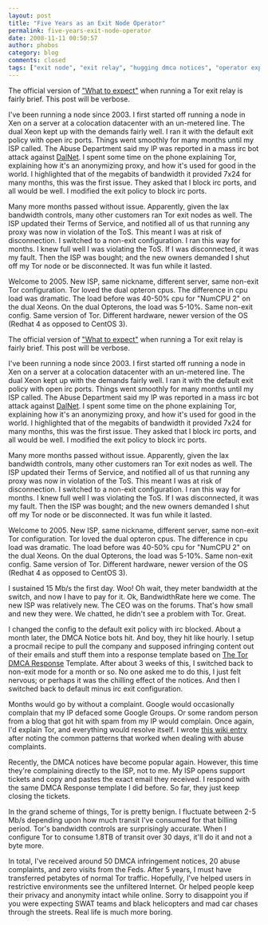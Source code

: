 ```yaml
---
layout: post
title: "Five Years as an Exit Node Operator"
permalink: five-years-exit-node-operator
date: 2008-11-11 00:50:57
author: phobos
category: blog
comments: closed
tags: ["exit node", "exit relay", "hugging dmca notices", "operator experiences", "tor is benign"]
---
```


The official version of ["What to expect"](https://www.torproject.org/faq-abuse.html.en#TypicalAbuses) when running a Tor exit relay is fairly brief. This post will be verbose.

I've been running a node since 2003. I first started off running a node in Xen on a server at a colocation datacenter with an un-metered line. The dual Xeon kept up with the demands fairly well. I ran it with the default exit policy with open irc ports. Things went smoothly for many months until my ISP called. The Abuse Department said my IP was reported in a mass irc bot attack against [DalNet](http://www.dal.net/). I spent some time on the phone explaining Tor, explaining how it's an anonymizing proxy, and how it's used for good in the world. I highlighted that of the megabits of bandwidth it provided 7x24 for many months, this was the first issue. They asked that I block irc ports, and all would be well. I modified the exit policy to block irc ports.

Many more months passed without issue. Apparently, given the lax bandwidth controls, many other customers ran Tor exit nodes as well. The ISP updated their Terms of Service, and notified all of us that running any proxy was now in violation of the ToS. This meant I was at risk of disconnection. I switched to a non-exit configuration. I ran this way for months. I knew full well I was violating the ToS. If I was disconnected, it was my fault. Then the ISP was bought; and the new owners demanded I shut off my Tor node or be disconnected. It was fun while it lasted.

Welcome to 2005. New ISP, same nickname, different server, same non-exit Tor configuration. Tor loved the dual opteron cpus. The difference in cpu load was dramatic. The load before was 40-50% cpu for "NumCPU 2" on the dual Xeons. On the dual Opterons, the load was 5-10%. Same non-exit config. Same version of Tor. Different hardware, newer version of the OS (Redhat 4 as opposed to CentOS 3).

<!-- more -->

The official version of ["What to expect"](https://www.torproject.org/faq-abuse.html.en#TypicalAbuses) when running a Tor exit relay is fairly brief. This post will be verbose.

I've been running a node since 2003. I first started off running a node in Xen on a server at a colocation datacenter with an un-metered line. The dual Xeon kept up with the demands fairly well. I ran it with the default exit policy with open irc ports. Things went smoothly for many months until my ISP called. The Abuse Department said my IP was reported in a mass irc bot attack against [DalNet](http://www.dal.net/). I spent some time on the phone explaining Tor, explaining how it's an anonymizing proxy, and how it's used for good in the world. I highlighted that of the megabits of bandwidth it provided 7x24 for many months, this was the first issue. They asked that I block irc ports, and all would be well. I modified the exit policy to block irc ports.

Many more months passed without issue. Apparently, given the lax bandwidth controls, many other customers ran Tor exit nodes as well. The ISP updated their Terms of Service, and notified all of us that running any proxy was now in violation of the ToS. This meant I was at risk of disconnection. I switched to a non-exit configuration. I ran this way for months. I knew full well I was violating the ToS. If I was disconnected, it was my fault. Then the ISP was bought; and the new owners demanded I shut off my Tor node or be disconnected. It was fun while it lasted.

Welcome to 2005. New ISP, same nickname, different server, same non-exit Tor configuration. Tor loved the dual opteron cpus. The difference in cpu load was dramatic. The load before was 40-50% cpu for "NumCPU 2" on the dual Xeons. On the dual Opterons, the load was 5-10%. Same non-exit config. Same version of Tor. Different hardware, newer version of the OS (Redhat 4 as opposed to CentOS 3).

I sustained 15 Mb/s the first day. Woo! Oh wait, they meter bandwidth at the switch, and now I have to pay for it. Ok, BandwidthRate here we come. The new ISP was relatively new. The CEO was on the forums. That's how small and new they were. We chatted, he didn't see a problem with Tor. Great.

I changed the config to the default exit policy with irc blocked. About a month later, the DMCA Notice bots hit. And boy, they hit like hourly. I setup a procmail recipe to pull the company and supposed infringing content out of their emails and stuff them into a response template based on [The Tor DMCA Response](https://www.torproject.org/eff/tor-dmca-response.html) Template. After about 3 weeks of this, I switched back to non-exit mode for a month or so. No one asked me to do this, I just felt nervous; or perhaps it was the chilling effect of the notices. And then I switched back to default minus irc exit configuration.

Months would go by without a complaint. Google would occasionally complain that my IP defaced some Google Groups. Or some random person from a blog that got hit with spam from my IP would complain. Once again, I'd explain Tor, and everything would resolve itself. I wrote [this wiki entry](https://wiki.torproject.org/noreply/TheOnionRouter/TorAbuseTemplates) after noting the common patterns that worked when dealing with abuse complaints.

Recently, the DMCA notices have become popular again. However, this time they're complaining directly to the ISP, not to me. My ISP opens support tickets and copy and pastes the exact email they received. I respond with the same DMCA Response template I did before. So far, they just keep closing the tickets.

In the grand scheme of things, Tor is pretty benign. I fluctuate between 2-5 Mb/s depending upon how much transit I've consumed for that billing period. Tor's bandwidth controls are surprisingly accurate. When I configure Tor to consume 1.8TB of transit over 30 days, it'll do it and not a byte more.

In total, I've received around 50 DMCA infringement notices, 20 abuse complaints, and zero visits from the Feds. After 5 years, I must have transferred petabytes of normal Tor traffic. Hopefully, I've helped users in restrictive environments see the unfiltered Internet. Or helped people keep their privacy and anonymity intact while online. Sorry to disappoint you if you were expecting SWAT teams and black helicopters and mad car chases through the streets. Real life is much more boring.
